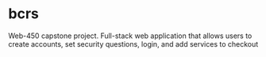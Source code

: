 # bcrs
Web-450 capstone project. Full-stack web application that allows users to create accounts, set security questions, login, and add services to checkout
